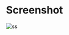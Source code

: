 # Screenshot

![ss](https://github.com/inforaju/Project/assets/75768853/29405264-d5c0-4062-92a6-638925adb0a4)
